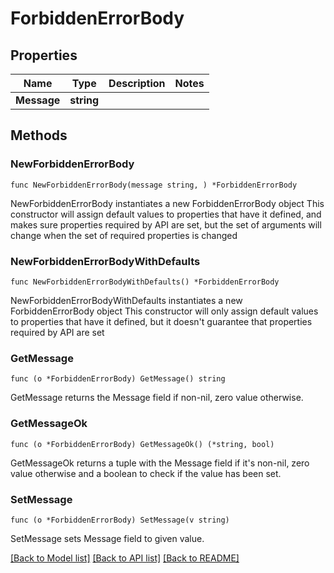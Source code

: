 # ForbiddenErrorBody

## Properties

Name | Type | Description | Notes
------------ | ------------- | ------------- | -------------
**Message** | **string** |  | 

## Methods

### NewForbiddenErrorBody

`func NewForbiddenErrorBody(message string, ) *ForbiddenErrorBody`

NewForbiddenErrorBody instantiates a new ForbiddenErrorBody object
This constructor will assign default values to properties that have it defined,
and makes sure properties required by API are set, but the set of arguments
will change when the set of required properties is changed

### NewForbiddenErrorBodyWithDefaults

`func NewForbiddenErrorBodyWithDefaults() *ForbiddenErrorBody`

NewForbiddenErrorBodyWithDefaults instantiates a new ForbiddenErrorBody object
This constructor will only assign default values to properties that have it defined,
but it doesn't guarantee that properties required by API are set

### GetMessage

`func (o *ForbiddenErrorBody) GetMessage() string`

GetMessage returns the Message field if non-nil, zero value otherwise.

### GetMessageOk

`func (o *ForbiddenErrorBody) GetMessageOk() (*string, bool)`

GetMessageOk returns a tuple with the Message field if it's non-nil, zero value otherwise
and a boolean to check if the value has been set.

### SetMessage

`func (o *ForbiddenErrorBody) SetMessage(v string)`

SetMessage sets Message field to given value.



[[Back to Model list]](../README.md#documentation-for-models) [[Back to API list]](../README.md#documentation-for-api-endpoints) [[Back to README]](../README.md)


